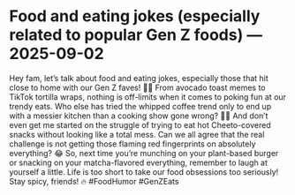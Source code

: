 # Food and eating jokes (especially related to popular Gen Z foods) — 2025-09-02

Hey fam, let’s talk about food and eating jokes, especially those that hit close to home with our Gen Z faves! 🍔🍕 From avocado toast memes to TikTok tortilla wraps, nothing is off-limits when it comes to poking fun at our trendy eats. Who else has tried the whipped coffee trend only to end up with a messier kitchen than a cooking show gone wrong? 🙋‍♀️ And don’t even get me started on the struggle of trying to eat hot Cheeto-covered snacks without looking like a total mess. Can we all agree that the real challenge is not getting those flaming red fingerprints on absolutely everything? 😂 So, next time you’re munching on your plant-based burger or snacking on your matcha-flavored everything, remember to laugh at yourself a little. Life is too short to take our food obsessions too seriously! Stay spicy, friends! 🔥 #FoodHumor #GenZEats